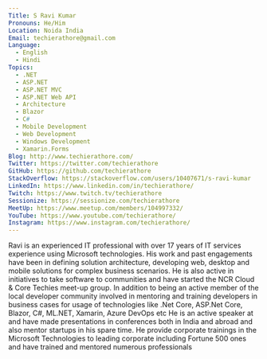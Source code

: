```yaml
---
Title: S Ravi Kumar
Pronouns: He/Him
Location: Noida India
Email: techierathore@gmail.com
Language:
  - English
  - Hindi
Topics:
  - .NET
  - ASP.NET
  - ASP.NET MVC
  - ASP.NET Web API
  - Architecture
  - Blazor
  - C#
  - Mobile Development
  - Web Development
  - Windows Development
  - Xamarin.Forms
Blog: http://www.techierathore.com/
Twitter: https://twitter.com/techierathore
GitHub: https://github.com/techierathore
StackOverflow: https://stackoverflow.com/users/10407671/s-ravi-kumar
LinkedIn: https://www.linkedin.com/in/techierathore/
Twitch: https://www.twitch.tv/techierathore
Sessionize: https://sessionize.com/techierathore
MeetUp: https://www.meetup.com/members/104997332/
YouTube: https://www.youtube.com/techierathore/
Instagram: https://www.instagram.com/techierathore/
---
```

Ravi is an experienced IT professional with over 17 years of IT services experience using Microsoft technologies. His work and past engagements have been in defining solution architecture, developing web, desktop and mobile solutions for complex business scenarios. He is also active in initiatives to take software to communities and have started the NCR Cloud & Core Techies meet-up group. In addition to being an active member of the local developer community involved in mentoring and training developers in business cases for usage of technologies like .Net Core, ASP.Net Core, Blazor, C#, ML.NET, Xamarin, Azure DevOps etc He is an active speaker at and have made presentations in conferences both in India and abroad and also mentor startups in his spare time. He provide corporate trainings in the Microsoft Technologies to leading corporate including Fortune 500 ones and have trained and mentored numerous professionals

